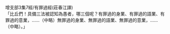 增支部3集7經/有罪過經(莊春江譯)  
「比丘們！具備三法被認知為愚者，哪三個呢？有罪過的身業、有罪過的語業、有罪過的意業，……（中略）無罪過的身業、無罪過的語業、無罪過的意業，……（中略）。」  
  
  

